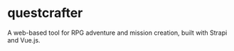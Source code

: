 # questcrafter
A web-based tool for RPG adventure and mission creation, built with Strapi and Vue.js.
